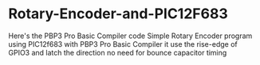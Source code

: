 # Rotary-Encoder-and-PIC12F683
Here's the PBP3 Pro Basic Compiler code 
  Simple Rotary Encoder program using PIC12f683 with PBP3 Pro Basic Compiler
  it use the rise-edge of GPIO3 and latch the direction
  no need for bounce capacitor timing
